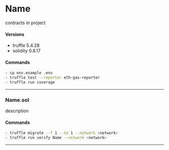# Name
contracts in project
#### Versions
- truffle 5.4.28
- solidity 0.8.17
#### Commands
```bash
- cp env.example .env
- truffle test --reporter eth-gas-reporter
- truffle run coverage
```
___
### Name.sol
description
#### Commands
```bash
- truffle migrate --f 1 --to 1 --network <network>
- truffle run verify Name --network <network>
```
___